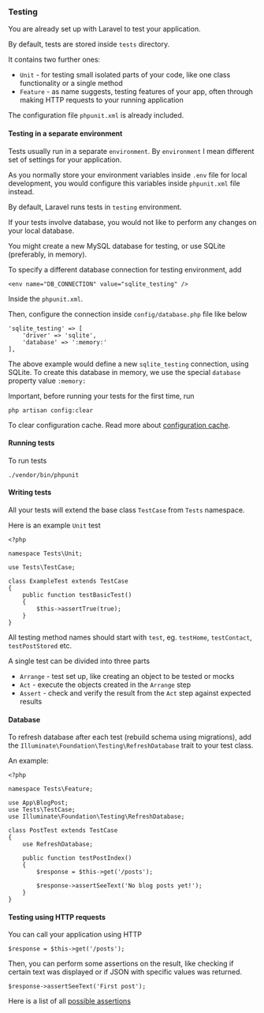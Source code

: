 ### Testing

You are already set up with Laravel to test your application.

By default, tests are stored inside `tests` directory.

It contains two further ones:

* `Unit` - for testing small isolated parts of your code, like one class functionality or a single method
* `Feature` - as name suggests, testing features of your app, often through making HTTP requests to your running application

The configuration file `phpunit.xml` is already included.

#### Testing in a separate environment

Tests usually run in a separate `environment`. By `environment` I mean different set of settings for your application.

As you normally store your environment variables inside `.env` file for local development, you would configure this variables inside `phpunit.xml` file instead.

By default, Laravel runs tests in `testing` environment.

If your tests involve database, you would not like to perform any changes on your local database.

You might create a new MySQL database for testing, or use SQLite (preferably, in memory).

To specify a different database connection for testing environment, add

```
<env name="DB_CONNECTION" value="sqlite_testing" />
```

Inside the `phpunit.xml`.

Then, configure the connection inside `config/database.php` file like below

```
'sqlite_testing' => [
    'driver' => 'sqlite',
    'database' => ':memory:'
],
```

The above example would define a new `sqlite_testing` connection, using SQLite.
To create this database in memory, we use the special `database` property value `:memory:`

Important, before running your tests for the first time, run

`php artisan config:clear`

To clear configuration cache. Read more about [configuration cache](https://laravel.com/docs/5.7/configuration#configuration-caching).

#### Running tests

To run tests

`./vendor/bin/phpunit`

#### Writing tests

All your tests will extend the base class `TestCase` from `Tests` namespace.

Here is an example `Unit` test

```
<?php

namespace Tests\Unit;

use Tests\TestCase;

class ExampleTest extends TestCase
{
    public function testBasicTest()
    {
        $this->assertTrue(true);
    }
}
```

All testing method names should start with `test`, eg. `testHome`, `testContact`, `testPostStored` etc.

A single test can be divided into three parts

* `Arrange` - test set up, like creating an object to be tested or mocks
* `Act` - execute the objects created in the `Arrange` step
* `Assert` - check and verify the result from the `Act` step against expected results

#### Database

To refresh database after each test (rebuild schema using migrations), add the `Illuminate\Foundation\Testing\RefreshDatabase` trait to your test class.

An example:

```
<?php

namespace Tests\Feature;

use App\BlogPost;
use Tests\TestCase;
use Illuminate\Foundation\Testing\RefreshDatabase;

class PostTest extends TestCase
{
    use RefreshDatabase;

    public function testPostIndex()
    {
        $response = $this->get('/posts');

        $response->assertSeeText('No blog posts yet!');
    }
}
```

#### Testing using HTTP requests

You can call your application using HTTP 

```
$response = $this->get('/posts');
```

Then, you can perform some assertions on the result, like checking if certain text was displayed or if JSON with specific values was returned.

```
$response->assertSeeText('First post');
```

Here is a list of all [possible assertions](https://laravel.com/docs/5.7/http-tests#available-assertions)

